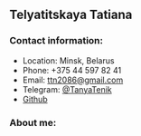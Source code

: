 ##  Telyatitskaya Tatiana
###  Contact information:
- Location: Minsk, Belarus
- Phone: +375 44 597 82 41
- Email: ttn2086@gmail.com
- Telegram: [@TanyaTenik](https://t.me/Te_Ta_Nik)
- [Github](https://github.com/TanyaTeNik)
### About me: